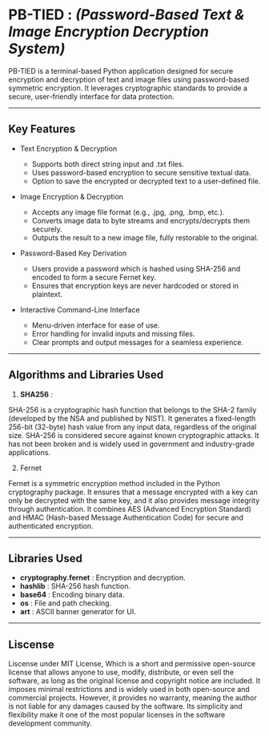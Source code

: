 # PB-TIED : *(Password-Based Text & Image Encryption Decryption System)*
PB-TIED is a terminal-based Python application designed for secure encryption and decryption of text and image files using password-based symmetric encryption. It leverages cryptographic standards to provide a secure, user-friendly interface for data protection.

**************************************

## Key Features
* Text Encryption & Decryption
    * Supports both direct string input and .txt files.
    * Uses password-based encryption to secure sensitive textual data.
    * Option to save the encrypted or decrypted text to a user-defined file.

* Image Encryption & Decryption
    * Accepts any image file format (e.g., .jpg, .png, .bmp, etc.).
    * Converts image data to byte streams and encrypts/decrypts them securely.
    * Outputs the result to a new image file, fully restorable to the original.

* Password-Based Key Derivation
    * Users provide a password which is hashed using SHA-256 and encoded to form a secure Fernet key.
    * Ensures that encryption keys are never hardcoded or stored in plaintext.

* Interactive Command-Line Interface
    * Menu-driven interface for ease of use.
    * Error handling for invalid inputs and missing files.
    * Clear prompts and output messages for a seamless experience.

**************************************

## Algorithms and Libraries Used

1. **SHA256** :

SHA-256 is a cryptographic hash function that belongs to the SHA-2 family (developed by the NSA and published by NIST). It generates a fixed-length 256-bit (32-byte) hash value from any input data, regardless of the original size. SHA-256 is considered secure against known cryptographic attacks. It has not been broken and is widely used in government and industry-grade applications.

2. Fernet

Fernet is a symmetric encryption method included in the Python cryptography package. It ensures that a message encrypted with a key can only be decrypted with the same key, and it also provides message integrity through authentication. It combines AES (Advanced Encryption Standard) and HMAC (Hash-based Message Authentication Code) for secure and authenticated encryption. 


**************************************

## Libraries Used
   * **cryptography.fernet** : Encryption and decryption.
   * **hashlib** : SHA-256 hash function.
   * **base64** : Encoding binary data.
   * **os** : File and path checking.
   * **art** : ASCII banner generator for UI.

**************************************

## Liscense 

Liscense under MIT License, Which is a short and permissive open-source license that allows anyone to use, modify, distribute, or even sell the software, as long as the original license and copyright notice are included. It imposes minimal restrictions and is widely used in both open-source and commercial projects. However, it provides no warranty, meaning the author is not liable for any damages caused by the software. Its simplicity and flexibility make it one of the most popular licenses in the software development community.
